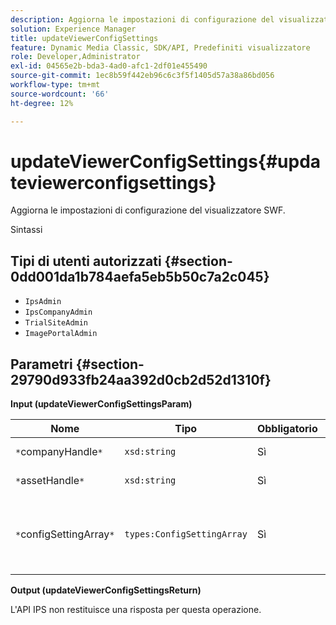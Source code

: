 ```yaml
---
description: Aggiorna le impostazioni di configurazione del visualizzatore SWF.
solution: Experience Manager
title: updateViewerConfigSettings
feature: Dynamic Media Classic, SDK/API, Predefiniti visualizzatore
role: Developer,Administrator
exl-id: 04565e2b-bda3-4ad0-afc1-2df01e455490
source-git-commit: 1ec8b59f442eb96c6c3f5f1405d57a38a86bd056
workflow-type: tm+mt
source-wordcount: '66'
ht-degree: 12%

---
```


# updateViewerConfigSettings{#updateviewerconfigsettings}

Aggiorna le impostazioni di configurazione del visualizzatore SWF.

Sintassi

## Tipi di utenti autorizzati {#section-0dd001da1b784aefa5eb5b50c7a2c045}

* `IpsAdmin`
* `IpsCompanyAdmin`
* `TrialSiteAdmin`
* `ImagePortalAdmin`

## Parametri {#section-29790d933fb24aa392d0cb2d52d1310f}

**Input (updateViewerConfigSettingsParam)**

| Nome | Tipo | Obbligatorio | Descrizione |
|---|---|---|---|
| `*`companyHandle`*` | `xsd:string` | Sì | Manda all&#39;azienda. |
| `*`assetHandle`*` | `xsd:string` | Sì | Gestione risorse. |
| `*`configSettingArray`*` | `types:ConfigSettingArray` | Sì | Array di impostazioni di configurazione da applicare al visualizzatore. |

**Output (updateViewerConfigSettingsReturn)**

L&#39;API IPS non restituisce una risposta per questa operazione.

